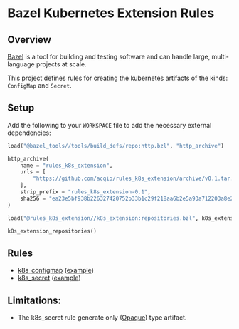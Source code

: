 # Bazel Kubernetes Extension Rules

## Overview

[Bazel](https://bazel.build/) is a tool for building and testing software and can handle large, multi-language projects at scale.

This project defines rules for creating the kubernetes artifacts of the kinds: `ConfigMap` and `Secret`.

## Setup

Add the following to your `WORKSPACE` file to add the necessary external dependencies:

```python
load("@bazel_tools//tools/build_defs/repo:http.bzl", "http_archive")

http_archive(
    name = "rules_k8s_extension",
    urls = [
        "https://github.com/acqio/rules_k8s_extension/archive/v0.1.tar.gz"
    ],
    strip_prefix = "rules_k8s_extension-0.1",
    sha256 = "ea23e5bf938b226327420752b33b1c29f218aa6b2e5a93a712203a8e23ed6636",
)

load("@rules_k8s_extension//k8s_extension:repositories.bzl", k8s_extension_repositories = "repositories")

k8s_extension_repositories()
```

## Rules

* [k8s_configmap](docs/configmap.md) ([example](examples/))
* [k8s_secret](docs/secret.md) ([example](examples/))

## Limitations:

* The k8s_secret rule generate only ([Opaque](https://kubernetes.io/docs/concepts/configuration/secret/)) type artifact.
